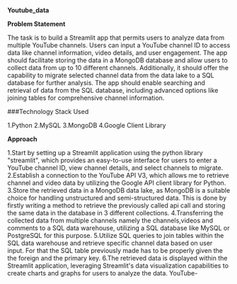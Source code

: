 **Youtube_data**

**Problem Statement**

The task is to build a Streamlit app that permits users to analyze data from multiple YouTube channels. Users can input a YouTube channel ID to access data like channel information, video details, and user engagement. The app should facilitate storing the data in a MongoDB database and allow users to collect data from up to 10 different channels. Additionally, it should offer the capability to migrate selected channel data from the data lake to a SQL database for further analysis. The app should enable searching and retrieval of data from the SQL database, including advanced options like joining tables for comprehensive channel information.

###Technology Stack Used

1.Python
2.MySQL
3.MongoDB
4.Google Client Library

**Approach**

1.Start by setting up a Streamlit application using the python library "streamlit", which provides an easy-to-use interface for users to enter a YouTube channel ID, view channel details, and select channels to migrate.
2.Establish a connection to the YouTube API V3, which allows me to retrieve channel and video data by utilizing the Google API client library for Python.
3.Store the retrieved data in a MongoDB data lake, as MongoDB is a suitable choice for handling unstructured and semi-structured data. This is done by firstly writing a method to retrieve the previously called api call and storing the same data in the database in 3 different collections.
4.Transferring the collected data from multiple channels namely the channels,videos and comments to a SQL data warehouse, utilizing a SQL database like MySQL or PostgreSQL for this purpose.
5.Utilize SQL queries to join tables within the SQL data warehouse and retrieve specific channel data based on user input. For that the SQL table previously made has to be properly given the the foreign and the primary key.
6.The retrieved data is displayed within the Streamlit application, leveraging Streamlit's data visualization capabilities to create charts and graphs for users to analyze the data.
YouTube-
